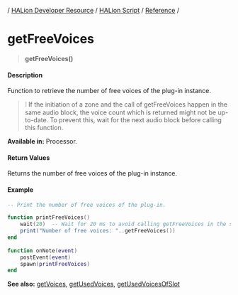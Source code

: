 / [HALion Developer Resource](../../HALion-Developer-Resource.md) / [HALion Script](./HALion-Script.md) / [Reference](./Reference.md) /

# getFreeVoices

>**getFreeVoices()**

#### Description

Function to retrieve the number of free voices of the plug-in instance.

>&#10069; If the initiation of a zone and the call of getFreeVoices happen in the same audio block, the voice count which is returned might not be up-to-date. To prevent this, wait for the next audio block before calling this function.

**Available in:** Processor.

#### Return Values

Returns the number of free voices of the plug-in instance.

#### Example

```lua
-- Print the number of free voices of the plug-in.

function printFreeVoices()
    wait(20)  -- Wait for 20 ms to avoid calling getFreeVoices in the same audio block.
    print("Number of free voices: "..getFreeVoices())
end
 
function onNote(event)
    postEvent(event)
    spawn(printFreeVoices)
end
```

**See also:** [getVoices](./getVoices.md), [getUsedVoices](./getUsedVoices.md), [getUsedVoicesOfSlot](./getUsedVoicesOfSlot.md)